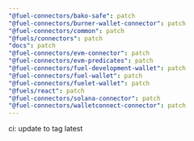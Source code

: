 ```yaml
---
"@fuel-connectors/bako-safe": patch
"@fuel-connectors/burner-wallet-connector": patch
"@fuel-connectors/common": patch
"@fuels/connectors": patch
"docs": patch
"@fuel-connectors/evm-connector": patch
"@fuel-connectors/evm-predicates": patch
"@fuel-connectors/fuel-development-wallet": patch
"@fuel-connectors/fuel-wallet": patch
"@fuel-connectors/fuelet-wallet": patch
"@fuels/react": patch
"@fuel-connectors/solana-connector": patch
"@fuel-connectors/walletconnect-connector": patch
---
```


ci: update to tag latest
